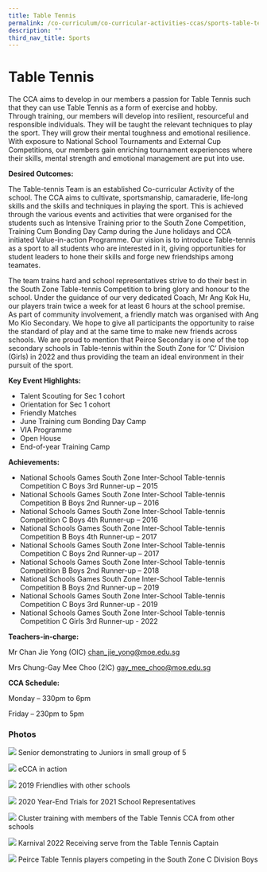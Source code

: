 ```yaml
---
title: Table Tennis
permalink: /co-curriculum/co-curricular-activities-ccas/sports-table-tennis/
description: ""
third_nav_title: Sports
---
```

# **Table Tennis**

The CCA aims to develop in our members a passion for Table Tennis such that they can use Table Tennis as a form of exercise and hobby. Through training, our members will develop into resilient, resourceful and responsible individuals. They will be taught the relevant techniques to play the sport. They will grow their mental toughness and emotional resilience. With exposure to National School Tournaments and External Cup Competitions, our members gain enriching tournament experiences where their skills, mental strength and emotional management are put into use.

**Desired Outcomes:**

The Table-tennis Team is an established Co-curricular Activity of the school. The CCA aims to cultivate, sportsmanship, camaraderie, life-long skills and the skills and techniques in playing the sport. This is achieved through the various events and activities that were organised for the students such as Intensive Training prior to the South Zone Competition, Training Cum Bonding Day Camp during the June holidays and CCA initiated Value-in-action Programme. Our vision is to introduce Table-tennis as a sport to all students who are interested in it, giving opportunities for student leaders to hone their skills and forge new friendships among teamates.

The team trains hard and school representatives strive to do their best in the South Zone Table-tennis Competition to bring glory and honour to the school. Under the guidance of our very dedicated Coach, Mr Ang Kok Hu, our players train twice a week for at least 6 hours at the school premise.  
As part of community involvement, a friendly match was organised with Ang Mo Kio Secondary. We hope to give all participants the opportunity to raise the standard of play and at the same time to make new friends across schools. We are proud to mention that Peirce Secondary is one of the top secondary schools in Table-tennis within the South Zone for ‘C’ Division (Girls) in 2022 and thus providing the team an ideal environment in their pursuit of the sport.

**Key Event Highlights:**

*   Talent Scouting for Sec 1 cohort
*   Orientation for Sec 1 cohort
*   Friendly Matches
*   June Training cum Bonding Day Camp
*   VIA Programme
*   Open House
*   End-of-year Training Camp

**Achievements:**

*   National Schools Games South Zone Inter-School Table-tennis Competition C Boys 3rd Runner-up – 2015
*   National Schools Games South Zone Inter-School Table-tennis Competition B Boys 2nd Runner-up – 2016
*   National Schools Games South Zone Inter-School Table-tennis Competition C Boys 4th Runner-up – 2016
*   National Schools Games South Zone Inter-School Table-tennis Competition B Boys 4th Runner-up – 2017
*   National Schools Games South Zone Inter-School Table-tennis Competition C Boys 2nd Runner-up – 2017
*   National Schools Games South Zone Inter-School Table-tennis Competition B Boys 2nd Runner-up – 2018
*   National Schools Games South Zone Inter-School Table-tennis Competition B Boys 2nd Runner-up – 2019
*   National Schools Games South Zone Inter-School Table-tennis Competition C Boys 3rd Runner-up - 2019
*   National Schools Games South Zone Inter-School Table-tennis Competition C Girls 3rd Runner-up - 2022

**Teachers-in-charge:**

Mr Chan Jie Yong (OIC) [chan\_jie\_yong@moe.edu.sg](mailto:chan_jie_yong@moe.edu.sg)

Mrs Chung-Gay Mee Choo (2IC) [gay\_mee\_choo@moe.edu.sg](mailto:gay_mee_choo@moe.edu.sg)

**CCA Schedule:**

Monday – 330pm to 6pm

Friday – 230pm to 5pm

### Photos

![](/images/Photo-1-5.jpeg)
Senior demonstrating to Juniors in small group of 5

![](/images/Photo-4-7.jpg)
eCCA in action

![](/images/Photo-3-7.jpg)
2019 Friendlies with other schools

![](/images/Photo-2-5.jpeg)
2020 Year-End Trials for 2021 School Representatives

![](/images/Cluster-training-with-members-of-the-Table-Tennis-CCA-from-other-schools-scaled.jpg)
Cluster training with members of the Table Tennis CCA from other schools

![](/images/Karnival-2022-Receiving-serve-from-the-Table-Tennis-Captain-scaled.jpg)
Karnival 2022 Receiving serve from the Table Tennis Captain

![](/images/Peirce-Table-Tennis-players-competing-in-the-South-Zone-C-Division-Boys-scaled.jpg)
Peirce Table Tennis players competing in the South Zone C Division Boys

